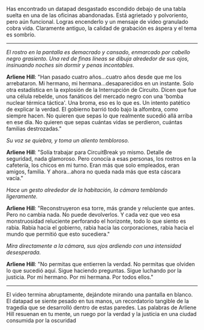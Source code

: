 Has encontrado un datapad desgastado escondido debajo de una tabla suelta en una de las oficinas abandonadas. Está agrietado y polvoriento, pero aún funcional. Logras encenderlo y un mensaje de video granulado cobra vida. Claramente antiguo, la calidad de grabación es áspera y el tema es sombrío.

---

_El rostro en la pantalla es demacrado y cansado, enmarcado por cabello negro grasiento. Una red de finas líneas se dibuja alrededor de sus ojos, insinuando noches sin dormir y penas incontables._

**Arliene Hill**: "Han pasado cuatro años...cuatro años desde que me los arrebataron. Mi hermano, mi hermana...desaparecidos en un instante. Solo otra estadística en la explosión de la Interrupción de Circuito. Dicen que fue una célula rebelde, unos fanáticos del mercado negro con una 'bomba nuclear térmica táctica'. Una broma, eso es lo que es. Un intento patético de explicar la verdad. El gobierno barrió todo bajo la alfombra, como siempre hacen. No quieren que sepas lo que realmente sucedió allá arriba en ese día. No quieren que sepas cuántas vidas se perdieron, cuántas familias destrozadas."

_Su voz se quiebra, y toma un aliento tembloroso._

**Arliene Hill**: "Solía trabajar para CircuitBreak yo mismo. Detalle de seguridad, nada glamoroso. Pero conocía a esas personas, los rostros en la cafetería, los chicos en mi turno. Eran más que solo empleados, eran amigos, familia. Y ahora...ahora no queda nada más que esta cáscara vacía."

_Hace un gesto alrededor de la habitación, la cámara temblando ligeramente._

**Arliene Hill**: "Reconstruyeron esa torre, más grande y reluciente que antes. Pero no cambia nada. No puede devolverlos. Y cada vez que veo esa monstruosidad reluciente perforando el horizonte, todo lo que siento es rabia. Rabia hacia el gobierno, rabia hacia las corporaciones, rabia hacia el mundo que permitió que esto sucediera."

_Mira directamente a la cámara, sus ojos ardiendo con una intensidad desesperada._

**Arliene Hill**: "No permitas que entierren la verdad. No permitas que olviden lo que sucedió aquí. Sigue haciendo preguntas. Sigue luchando por la justicia. Por mi hermano. Por mi hermana. Por todos ellos."

---

El video termina abruptamente, dejándote mirando una pantalla en blanco. El datapad se siente pesado en tus manos, un recordatorio tangible de la tragedia que se desarrolló dentro de estas paredes. Las palabras de Arliene Hill resuenan en tu mente, un ruego por la verdad y la justicia en una ciudad consumida por la oscuridad
